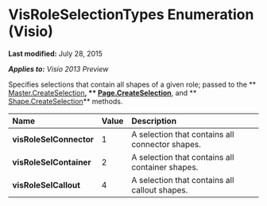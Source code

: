 
# VisRoleSelectionTypes Enumeration (Visio)

 **Last modified:** July 28, 2015

 _**Applies to:** Visio 2013 Preview_

Specifies selections that contain all shapes of a given role; passed to the  ** [Master.CreateSelection](52db8b1b-e253-549f-c3ba-d661fa7b675e.md)**,  ** [Page.CreateSelection](7bd29416-d6b4-d7f9-dd96-2ec66c2d4e6b.md)**, and  ** [Shape.CreateSelection](205efec7-afa7-87e8-9c31-22395b283496.md)** methods.



|**Name**|**Value**|**Description**|
|:-----|:-----|:-----|
| **visRoleSelConnector**|1|A selection that contains all connector shapes.|
| **visRoleSelContainer**|2|A selection that contains all container shapes.|
| **visRoleSelCallout**|4|A selection that contains all callout shapes.|
